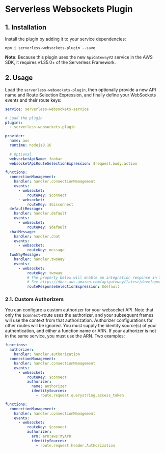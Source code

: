 # Serverless Websockets Plugin

## 1. Installation
Install the plugin by adding it to your service dependencies:
```
npm i serverless-websockets-plugin --save
```

**Note:** Because this plugin uses the new `ApiGatewayV2` service in the AWS SDK, it requires v1.35.0+ of the Serverless Framework.

## 2. Usage
Load the `serverless-websockets-plugin`, then optionally provide a new API name and Route Selection Expression, and finally define your WebSockets events and their route keys:
```yml
service: serverless-websockets-service

# Load the plugin
plugins:
  - serverless-websockets-plugin

provider:
  name: aws
  runtime: nodejs8.10
  
  # Optional
  websocketApiName: foobar
  websocketApiRouteSelectionExpression: $request.body.action

functions:
  connectionManagement:
    handler: handler.connectionManagement
    events:
      - websocket:
          routeKey: $connect
      - websocket:
          routeKey: $disconnect
  defaultMessage:
    handler: handler.default
    events:
      - websocket:
          routeKey: $default
  chatMessage:
    handler: handler.chat
    events:
      - websocket:
          routeKey: message
  twoWayMessage:
    handler: handler.twoWay
    events:
      - websocket:
          routeKey: twoway
          # The property below will enable an integration response in the API Gateway.
          # See https://docs.aws.amazon.com/apigateway/latest/developerguide/apigateway-websocket-api-route-response.html
          routeResponseSelectionExpression: $default
```

### 2.1. Custom Authorizers
You can configure a custom authorizer for your websocket API. Note that only the `$connect`-route uses the authorizer, and your subsequent frames will use the context from that authorization. Authorizer configurations for other routes will be ignored. You must supply the identity source(s) of your authentication, and either a function name or ARN. If your authorizer is not in the same service, you must use the ARN. Two examples:

```yml
functions:
  authorizer:
    handler: handler.authorization
  connectionManagement:
    handler: handler.connectionManagement
    events:
      - websocket:
          routeKey: $connect
          authorizer:
            name: authorizer
            identitySources:
              - route.request.querystring.access_token
```

```yml
functions:
  connectionManagement:
    handler: handler.connectionManagement
    events:
      - websocket:
          routeKey: $connect
          authorizer:
            arn: arn:aws:myArn
            identitySources:
              - route.request.header.Authorization
```